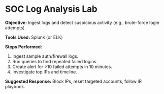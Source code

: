 # SOC Log Analysis Lab

**Objective:** Ingest logs and detect suspicious activity (e.g., brute-force login attempts).

**Tools Used:** Splunk (or ELK)

**Steps Performed:** 
1. Ingest sample auth/firewall logs.
2. Run queries to find repeated failed logins.
3. Create alert for >10 failed attempts in 10 minutes.
4. Investigate top IPs and timeline.

**Suggested Response:** Block IPs, reset targeted accounts, follow IR playbook.
